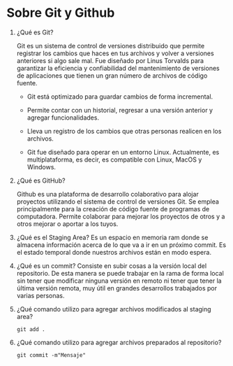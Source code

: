 # Sobre Git y Github

1. ¿Qué es Git?

   Git es un sistema de control de versiones distribuido que permite registrar los cambios que haces en tus archivos y volver a versiones anteriores si algo sale mal. Fue diseñado por Linus Torvalds para garantizar la eficiencia y confiabilidad del mantenimiento de versiones de aplicaciones que tienen un gran número de archivos de código fuente.

   - Git está optimizado para guardar cambios de forma incremental.

   - Permite contar con un historial, regresar a una versión anterior y agregar funcionalidades.

   - Lleva un registro de los cambios que otras personas realicen en los archivos.

   - Git fue diseñado para operar en un entorno Linux. Actualmente, es multiplataforma, es decir, es compatible con Linux, MacOS y Windows.

2. ¿Qué es GitHub?

   Github es una plataforma de desarrollo colaborativo para alojar proyectos utilizando el sistema de control de versiones Git. Se emplea principalmente para la creación de código fuente de programas de computadora. Permite colaborar para mejorar los proyectos de otros y a otros mejorar o aportar a los tuyos.

3. ¿Qué es el Staging Area?
   Es un espacio en memoria ram donde se almacena información acerca de lo que va a ir en un próximo commit. Es el estado temporal donde nuestros archivos están en modo espera.

4. ¿Qué es un commit?
   Consiste en subir cosas a la versión local del repositorio. De esta manera se puede trabajar en la rama de forma local sin tener que modificar ninguna versión en remoto ni tener que tener la última versión remota, muy útil en grandes desarrollos trabajados por varias personas.

5. ¿Qué comando utilizo para agregar archivos modificados al staging area?

   ```
   git add .
   ```

6. ¿Qué comando utilizo para agregar archivos preparados al repositorio?
   ```
   git commit -m"Mensaje"
   ```
